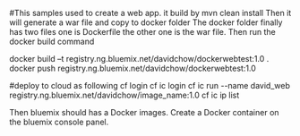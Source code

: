#This samples used to create a web app.
it build by mvn clean install
Then it will generate a war file and copy to docker folder
The docker folder finally has two files one is Dockerfile the other one is the war file.
Then run the docker build command

docker build –t registry.ng.bluemix.net/davidchow/dockerwebtest:1.0 .
docker push registry.ng.bluemix.net/davidchow/dockerwebtest:1.0

#deploy to cloud as following
cf login
cf ic login
cf ic run --name david_web registry.ng.bluemix.net/davidchow/image_name:1.0
cf ic ip list

Then bluemix should has a Docker images.
Create a Docker container on the bluemix console panel.




